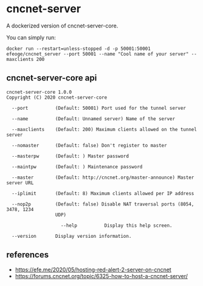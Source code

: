 # cncnet-server

A dockerized version of cncnet-server-core.

You can simply run:
```
docker run --restart=unless-stopped -d -p 50001:50001 efeoge/cncnet_server --port 50001 --name "Cool name of your server" --maxclients 200
```

## cncnet-server-core api

```
cncnet-server-core 1.0.0
Copyright (C) 2020 cncnet-server-core

  --port          (Default: 50001) Port used for the tunnel server

  --name          (Default: Unnamed server) Name of the server

  --maxclients    (Default: 200) Maximum clients allowed on the tunnel server

  --nomaster      (Default: false) Don't register to master

  --masterpw      (Default: ) Master password

  --maintpw       (Default: ) Maintenance password

  --master        (Default: http://cncnet.org/master-announce) Master server URL

  --iplimit       (Default: 8) Maximum clients allowed per IP address

  --nop2p         (Default: false) Disable NAT traversal ports (8054, 3478, 1234
                  UDP)

                    --help          Display this help screen.

  --version       Display version information.
```

## references
- https://efe.me/2020/05/hosting-red-alert-2-server-on-cncnet
- https://forums.cncnet.org/topic/6325-how-to-host-a-cncnet-server/
